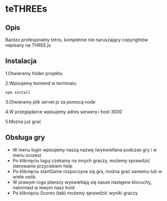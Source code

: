 # teTHREEs

## Opis 
Bardzo profesjonalny tetris, kompletnie nie naruszający copyrightów napisany na THREE.js

## Instalacja

1.Otwieramy folder projektu

2.Wpisujemy komend w terminalu:
  ```
  npm install 
  ```
3.Otwieramy plik server.js za pomocą node

4.W przeglądarce wpisujemy adres serwera i host 3000

5.Można już grać


## Obsługa gry

- W menu login wpisujemy naszą nazwę (wyświetlana podczas gry i w menu scores)
- Po kliknięciu loguj czekamy na innych graczy, możemy sprawdzić sterowanie przyciskiem help
- Po kliknięciu startGame rozpoczyna się gra, można grać samemu lub w wiele osób
- W prawym rogu planszy wyświetlają się nasze następne klocuchy, natomiast w lewym nasz hold
- Po kliknięciu Scores (tab) możemy sprawdzić wyniki graczy 
